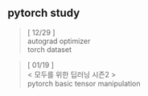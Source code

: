 ## pytorch study
> [ 12/29 ]   
> autograd
> optimizer    
> torch dataset   



> [ 01/19 ]   
> < 모두를 위한 딥러닝 시즌2 >   
> pytorch basic tensor manipulation 
